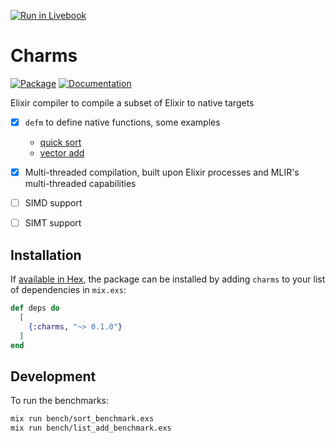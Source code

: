 [![Run in Livebook](https://livebook.dev/badge/v1/pink.svg)](https://livebook.dev/run?url=https%3A%2F%2Fhexdocs.pm%2Fcharms%2F0.1.1%2Fprogramming-with-charms.livemd)

# Charms
[![Package](https://img.shields.io/badge/-Package-important)](https://hex.pm/packages/charms) [![Documentation](https://img.shields.io/badge/-Documentation-blueviolet)](https://hexdocs.pm/charms)

Elixir compiler to compile a subset of Elixir to native targets

- [x] `defm` to define native functions, some examples
  - [quick sort](/bench/enif_quick_sort.ex)
  - [vector add](/bench/vec_add_int_list.ex)
- [x] Multi-threaded compilation, built upon Elixir processes and MLIR's multi-threaded capabilities
- [ ] SIMD support

- [ ] SIMT support

## Installation

If [available in Hex](https://hex.pm/docs/publish), the package can be installed
by adding `charms` to your list of dependencies in `mix.exs`:

```elixir
def deps do
  [
    {:charms, "~> 0.1.0"}
  ]
end
```

## Development

To run the benchmarks:
```sh
mix run bench/sort_benchmark.exs
mix run bench/list_add_benchmark.exs
```
